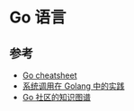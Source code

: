 ---
---
# Go 语言

## 参考

* [Go cheatsheet](https://devhints.io/go)
* [系统调用在 Golang 中的实践](https://wweir.cc/post/%E7%B3%BB%E7%BB%9F%E8%B0%83%E7%94%A8%E5%9C%A8-golang-%E4%B8%AD%E7%9A%84%E5%AE%9E%E8%B7%B5/)
* [Go 社区的知识图谱](https://github.com/gocn/knowledge)
